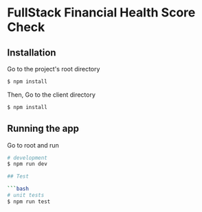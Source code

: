 # FullStack Financial Health Score Check

## Installation
Go to the project's root directory
```bash
$ npm install
```
Then, Go to the client directory
```bash
$ npm install
```

## Running the app
Go to root and run
```bash
# development
$ npm run dev

## Test

```bash
# unit tests
$ npm run test


